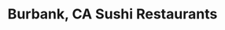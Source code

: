 ---
layout: city
title: Burbank, CA Sushi Restaurants
permalink: /california/burbank/
stateAbbr: CA
stateName: California
cityName: Burbank

---